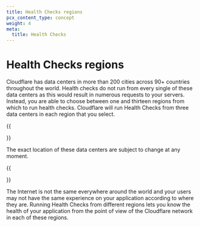 ```yaml
---
title: Health Checks regions
pcx_content_type: concept
weight: 4
meta:
  title: Health Checks
---
```


# Health Checks regions

Cloudflare has data centers in more than 200 cities across 90+ countries throughout the world. Health checks do not run from every single of these data centers as this would result in numerous requests to your servers. Instead, you are able to choose between one and thirteen regions from which to run health checks. Cloudflare will run Health Checks from three data centers in each region that you select.

{{<Aside type="Note">}}

The exact location of these data centers are subject to change at any moment.

{{</Aside>}}

The Internet is not the same everywhere around the world and your users may not have the same experience on your application according to where they are. Running Health Checks from different regions lets you know the health of your application from the point of view of the Cloudflare network in each of these regions.
